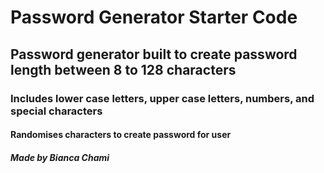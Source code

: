 # Password Generator Starter Code
## Password generator built to create password length between 8 to 128 characters 

### Includes lower case letters, upper case letters, numbers, and special characters

#### Randomises characters to create password for user 

##### Made by Bianca Chami 
